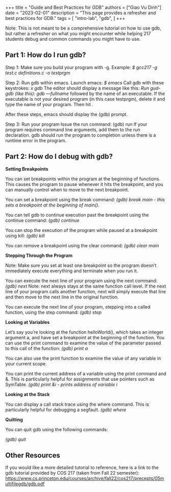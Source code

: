 +++
title = "Guide and Best Practices for GDB"
authors = ["Giao Vu Dinh"]
date = "2023-02-01"
description = "This page provides a refresher and best practices for GDB."
tags = [
    "intro-lab",
    "gdb",
]
+++

Note: This is not meant to be a comprehensive tutorial on how to use gdb, but rather a refresher on what you might encounter while helping 217 students debug and common commands you might have to use. 

## Part 1: How do I run gdb?

Step 1: Make sure you build your program with -g. 
Example: _$ gcc217 -g test.c definitions.c -o testprgm_

Step 2: Run gdb within emacs. 
Launch emacs: _$ emacs_
Call gdb with these keystrokes: _<esc> x gdb <enter>_
The editor should display a message like this: _Run gud-gdb (like this): gdb —fullname_ followed by the name of an executable. If the executable is not your desired program (in this case testprgm), delete it and type the name of your program. Then hit <enter>. 

After these steps, emacs should display the (gdb) prompt. 

Step 3: Run your program
Issue the run command: (gdb) run
If your program requires command line arguments, add them to the run declaration. gdb should run the program to completion unless there is a runtime error in the program. 


## Part 2: How do I debug with gdb?

**Setting Breakpoints**
  
You can set breakpoints within the program at the beginning of functions. This causes the program to pause whenever it hits the breakpoint, and you can manually control when to move to the next breakpoint.

You can set a breakpoint using the break command: 
_(gdb) break main - this sets a breakpoint at the beginning of main()._

You can tell gdb to continue execution past the breakpoint using the continue command:
_(gdb) continue_

You can stop the execution of the program while paused at a breakpoint using kill:
_(gdb) kill_

You can remove a breakpoint using the clear command:
_(gdb) clear main_

**Stepping Through the Program**

Note: Make sure you set at least one breakpoint so the program doesn’t immediately execute everything and terminate when you run it. 

You can execute the next line of your program using the next command: 
_(gdb) next_
Note: next always stays at the same function call level. If the next line of your program calls another function, next will simply execute that line and then move to the next line in the original function. 

You can execute the next line of your program, stepping into a called function, using the step command:
_(gdb) step_

**Looking at Variables**

Let’s say you’re looking at the function helloWorld(), which takes an integer argument a, and have set a breakpoint at the beginning of the function. You can use the print command to examine the value of the parameter passed to this call of the function:
_(gdb) print a_

You can also use the print function to examine the value of any variable in your current scope.

You can print the current address of a variable using the print command and &. This is particularly helpful for assignments that use pointers such as SymTable.
_(gdb) print &i - prints address of variable i_

**Looking at the Stack**

You can display a call stack trace using the where command. This is particularly helpful for debugging a segfault. 
_(gdb) where_

**Quitting**

You can quit gdb using the following commands:

_(gdb) quit
<ctrl-x> <ctrl-c>_


 ## Other Resources
If you would like a more detailed tutorial to reference, here is a link to the gdb tutorial provided by COS 217 (taken from Fall 22 semester): https://www.cs.princeton.edu/courses/archive/fall22/cos217/precepts/05multifilegdb/gdb.pdf 
